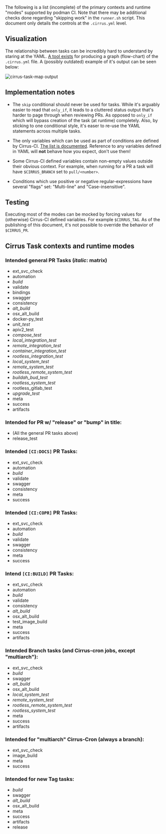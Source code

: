 The following is a list (incomplete) of the primary contexts and runtime
"modes" supported by podman CI.  Note that there may be additional checks
done regarding "skipping work" in the `runner.sh` script.  This document
only details the controls at the `.cirrus.yml` level.

## Visualization

The relationship between tasks can be incredibly hard to understand by
staring at the YAML.
[A tool exists](https://github.com/containers/automation/tree/main/cirrus-task-map)
for producing a graph (flow-chart) of the `.cirrus.yml` file.  A (possibly
outdated) example of it's output can be seen below:

![cirrus-task-map output](https://github.com/containers/podman/wiki/cirrus-map.svg)

## Implementation notes

+ The `skip` conditional should never be used for tasks.
  While it's arguably easier to read that `only_if`, it leads to a cluttered
  status output that's harder to page through when reviewing PRs.  As opposed
  to `only_if` which will bypass creation of the task (at runtime) completely.
  Also, by sticking to one conditional style, it's easer to re-use the YAML
  statements across multiple tasks.

+ The only variables which can be used as part of conditions are defined by
  Cirrus-CI.
  [The list is documented](https://cirrus-ci.org/guide/writing-tasks/#environment-variables).  Reference to any variables defined in YAML will **not** behave how
  you expect, don't use them!

* Some Cirrus-CI defined variables contain non-empty values outside their
  obvious context. For example, when running for a PR a task will have
  `$CIRRUS_BRANCH` set to `pull/<number>`.

* Conditions which use positive or negative regular-expressions have several
  "flags" set: "Multi-line" and "Case-insensitive".

## Testing

Executing most of the modes can be mocked by forcing values for (otherwise)
Cirrus-CI defined variables.  For example `$CIRRUS_TAG`.  As of the publishing
of this document, it's not possible to override the behavior of `$CIRRUS_PR`.

## Cirrus Task contexts and runtime modes

### Intended general PR Tasks (*italic*: matrix)
+ ext_svc_check
+ automation
+ *build*
+ validate
+ bindings
+ swagger
+ consistency
+ *alt_build*
+ osx_alt_build
+ docker-py_test
+ *unit_test*
+ apiv2_test
+ *compose_test*
+ *local_integration_test*
+ *remote_integration_test*
+ *container_integration_test*
+ *rootless_integration_test*
+ *local_system_test*
+ *remote_system_test*
+ *rootless_remote_system_test*
+ *buildah_bud_test*
+ *rootless_system_test*
+ rootless_gitlab_test
+ *upgrade_test*
+ meta
+ success
+ artifacts

### Intended for PR w/ "release" or "bump" in title:
+ (All the general PR tasks above)
+ release_test

### Intended `[CI:DOCS]` PR Tasks:
+ ext_svc_check
+ automation
+ *build*
+ validate
+ swagger
+ consistency
+ meta
+ success

### Intended `[CI:COPR]` PR Tasks:
+ ext_svc_check
+ automation
+ *build*
+ validate
+ swagger
+ consistency
+ meta
+ success

### Intend `[CI:BUILD]` PR Tasks:
+ ext_svc_check
+ automation
+ *build*
+ validate
+ consistency
+ *alt_build*
+ osx_alt_build
+ test_image_build
+ meta
+ success
+ artifacts

### Intended Branch tasks (and Cirrus-cron jobs, except "multiarch"):
+ ext_svc_check
+ *build*
+ swagger
+ *alt_build*
+ osx_alt_build
+ *local_system_test*
+ *remote_system_test*
+ *rootless_remote_system_test*
+ *rootless_system_test*
+ meta
+ success
+ artifacts

### Intended for "multiarch" Cirrus-Cron (always a branch):
+ ext_svc_check
+ image_build
+ meta
+ success

### Intended for new Tag tasks:
+ *build*
+ swagger
+ *alt_build*
+ osx_alt_build
+ meta
+ success
+ artifacts
+ release
